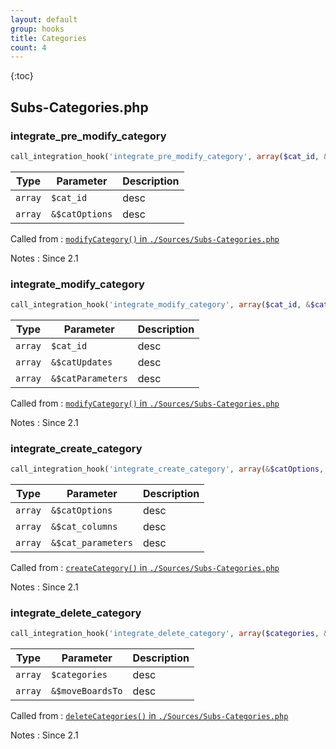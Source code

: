 ```yaml
---
layout: default
group: hooks
title: Categories
count: 4
---
```

{:toc}
## Subs-Categories.php
### integrate_pre_modify_category

```php
call_integration_hook('integrate_pre_modify_category', array($cat_id, &$catOptions))
```

Type|Parameter|Description
---|---|---
`array`|`$cat_id`|desc
`array`|`&$catOptions`|desc

Called from
: [`modifyCategory()` in `./Sources/Subs-Categories.php`](../docs/subs-categories.html#modifycategory)

Notes
: Since 2.1

### integrate_modify_category

```php
call_integration_hook('integrate_modify_category', array($cat_id, &$catUpdates, &$catParameters))
```

Type|Parameter|Description
---|---|---
`array`|`$cat_id`|desc
`array`|`&$catUpdates`|desc
`array`|`&$catParameters`|desc

Called from
: [`modifyCategory()` in `./Sources/Subs-Categories.php`](../docs/subs-categories.html#modifycategory)

Notes
: Since 2.1

### integrate_create_category

```php
call_integration_hook('integrate_create_category', array(&$catOptions, &$cat_columns, &$cat_parameters))
```

Type|Parameter|Description
---|---|---
`array`|`&$catOptions`|desc
`array`|`&$cat_columns`|desc
`array`|`&$cat_parameters`|desc

Called from
: [`createCategory()` in `./Sources/Subs-Categories.php`](../docs/subs-categories.html#createcategory)

Notes
: Since 2.1

### integrate_delete_category

```php
call_integration_hook('integrate_delete_category', array($categories, &$moveBoardsTo))
```

Type|Parameter|Description
---|---|---
`array`|`$categories`|desc
`array`|`&$moveBoardsTo`|desc

Called from
: [`deleteCategories()` in `./Sources/Subs-Categories.php`](../docs/subs-categories.html#deletecategories)

Notes
: Since 2.1

